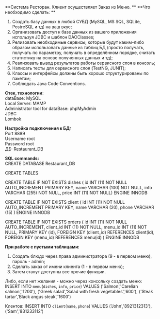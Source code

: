 **Cистема Ресторан. Клиент осуществляет Заказ из Меню.
**
**Что необходимо сделать:
**
1. Создать базу данных в любой СУБД (MySQL, MS SQL, SQLite, PostreSQL и тд) на ваш вкус;
2. Организовать доступ к базе данных из вашего приложения используя JDBC и шаблон DAOClasses;
3. Релизовать необходимые сервисы, которые будут каким-либо образом использовать данные из таблиц БД (просто получать, получать по параметру, получать в определённом порядке, считать статистику на основе полученных данных и тд);
4. Реализовать вывод результатов работы сервисного слоя в консоль;
5. Написать тесты для сервисного слоя (TestNG, JUNIT);
6. Классы и интерфейсы должны быть хорошо структурированы по пакетам;
7. Соблюдать Java Code Conventions.  

**Стек, технологии:**   
dataBase: MySQL  
Local Server: MAMP  
Administrator tool for dataBase:  phpMyAdmin  
JDBC  
Lombok

**Настройка подключения к БД:**  
Port 8889  
Username	root  
Password	root  
ДБ: Restaurant_DB  

**SQL commands:**  
CREATE DATABASE Restaurant_DB

CREATE TABLES

CREATE TABLE IF NOT EXISTS dishes (
id INT (11) NOT NULL AUTO_INCREMENT PRIMARY KEY,
name VARCHAR (100) NOT NULL,
info VARCHAR (255) NOT NULL,
price INT (11) NOT NULL)
ENGINE INNODB

CREATE TABLE IF NOT EXISTS client (
id INT (11) NOT NULL AUTO_INCREMENT PRIMARY KEY,
name VARCHAR (20),
phone VARCHAR (15)
)
ENGINE INNODB

CREATE TABLE IF NOT EXISTS orders (
id INT (11) NOT NULL AUTO_INCREMENT,
client_id INT (11) NOT NULL,
menu_id INT (11) NOT NULL,
PRIMARY KEY (id),
FOREIGN KEY (client_id) REFERENCES client(id),
FOREIGN KEY (menu_id) REFERENCES menu(id)
)
ENGINE INNODB

**При работе с пустыми таблицами:**
1. Создать блюдо через права администратора (9 - в первом меню), пароль - admin;
2. Сделать заказ от имени клиента (1 - в первом меню);
3. Затем станут доступны все прочие функции.

Либо, если нет желания - можно через консольку создать меню:
INSERT INTO `menu`(`dishes`, `info`, `price`) VALUES ('Salmon','Carelian salmon','1200'), ('Greek salad','Salad with fresh vegetables','600'), ('Steak tartar','Black angus steak','1600')

Клентов:
INSERT INTO `client`(`name`, `phone`) VALUES ('John','8921312313'), ('Sam','831233112')


